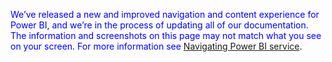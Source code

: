 <font color=blue>We’ve released a new and improved navigation and content experience for Power BI, and we’re in the process of updating all of our documentation.
The information and screenshots on this page may not match what you see on your screen. For more information see [Navigating Power BI service](powerbi-service-the-new-power-bi-experience.md).</font>
